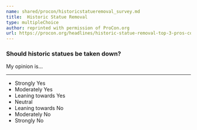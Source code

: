 ```yaml
---
name: shared/procon/historicstatueremoval_survey.md
title:  Historic Statue Removal 
type: multipleChoice
author: reprinted with permission of ProCon.org
url: https://procon.org/headlines/historic-statue-removal-top-3-pros-cons/ 
---
```


###  Should historic statues be taken down?

My opinion is...

---

- Strongly Yes
- Moderately Yes
- Leaning towards Yes
- Neutral
- Leaning towards No
- Moderately No
- Strongly No

